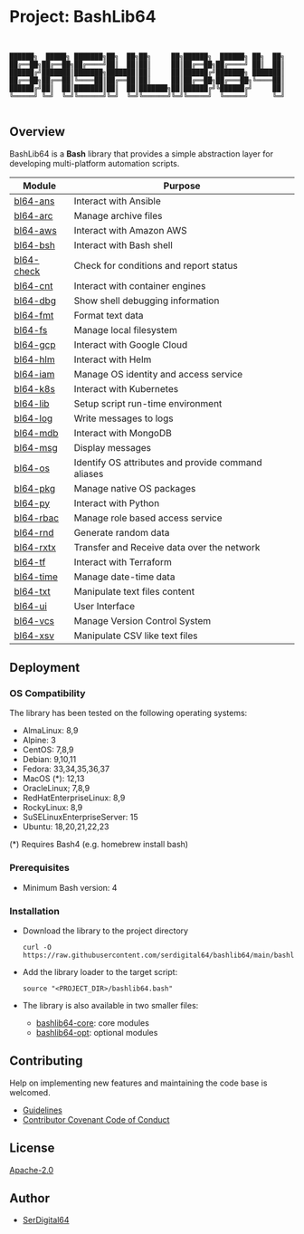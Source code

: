 # Project: BashLib64

```shell linenums="0"


██████╗  █████╗ ███████╗██╗  ██╗██╗     ██╗██████╗  ██████╗ ██╗  ██╗
██╔══██╗██╔══██╗██╔════╝██║  ██║██║     ██║██╔══██╗██╔════╝ ██║  ██║
██████╔╝███████║███████╗███████║██║     ██║██████╔╝███████╗ ███████║
██╔══██╗██╔══██║╚════██║██╔══██║██║     ██║██╔══██╗██╔═══██╗╚════██║
██████╔╝██║  ██║███████║██║  ██║███████╗██║██████╔╝╚██████╔╝     ██║
╚═════╝ ╚═╝  ╚═╝╚══════╝╚═╝  ╚═╝╚══════╝╚═╝╚═════╝  ╚═════╝      ╚═╝


```

## Overview

BashLib64 is a **Bash** library that provides a simple abstraction layer for developing multi-platform automation scripts.

| Module                                                             | Purpose                                            |
| ------------------------------------------------------------------ | -------------------------------------------------- |
| [bl64-ans](https://serdigital64.github.io/bashlib64/bl64-ans/)     | Interact with Ansible                              |
| [bl64-arc](https://serdigital64.github.io/bashlib64/bl64-arc/)     | Manage archive files                               |
| [bl64-aws](https://serdigital64.github.io/bashlib64/bl64-aws/)     | Interact with Amazon AWS                           |
| [bl64-bsh](https://serdigital64.github.io/bashlib64/bl64-bsh/)     | Interact with Bash shell                           |
| [bl64-check](https://serdigital64.github.io/bashlib64/bl64-check/) | Check for conditions and report status             |
| [bl64-cnt](https://serdigital64.github.io/bashlib64/bl64-cnt/)     | Interact with container engines                    |
| [bl64-dbg](https://serdigital64.github.io/bashlib64/bl64-dbg/)     | Show shell debugging information                   |
| [bl64-fmt](https://serdigital64.github.io/bashlib64/bl64-fmt/)     | Format text data                                   |
| [bl64-fs](https://serdigital64.github.io/bashlib64/bl64-fs/)       | Manage local filesystem                            |
| [bl64-gcp](https://serdigital64.github.io/bashlib64/bl64-gcp/)     | Interact with Google Cloud                         |
| [bl64-hlm](https://serdigital64.github.io/bashlib64/bl64-hlm/)     | Interact with Helm                                 |
| [bl64-iam](https://serdigital64.github.io/bashlib64/bl64-iam/)     | Manage OS identity and access service              |
| [bl64-k8s](https://serdigital64.github.io/bashlib64/bl64-k8s/)     | Interact with Kubernetes                           |
| [bl64-lib](https://serdigital64.github.io/bashlib64/bl64-lib/)     | Setup script run-time environment                  |
| [bl64-log](https://serdigital64.github.io/bashlib64/bl64-log/)     | Write messages to logs                             |
| [bl64-mdb](https://serdigital64.github.io/bashlib64/bl64-mdb/)     | Interact with MongoDB                              |
| [bl64-msg](https://serdigital64.github.io/bashlib64/bl64-msg/)     | Display messages                                   |
| [bl64-os](https://serdigital64.github.io/bashlib64/bl64-os/)       | Identify OS attributes and provide command aliases |
| [bl64-pkg](https://serdigital64.github.io/bashlib64/bl64-pkg/)     | Manage native OS packages                          |
| [bl64-py](https://serdigital64.github.io/bashlib64/bl64-py/)       | Interact with Python                               |
| [bl64-rbac](https://serdigital64.github.io/bashlib64/bl64-rbac/)   | Manage role based access service                   |
| [bl64-rnd](https://serdigital64.github.io/bashlib64/bl64-rnd/)     | Generate random data                               |
| [bl64-rxtx](https://serdigital64.github.io/bashlib64/bl64-rxtx/)   | Transfer and Receive data over the network         |
| [bl64-tf](https://serdigital64.github.io/bashlib64/bl64-tf/)       | Interact with Terraform                            |
| [bl64-time](https://serdigital64.github.io/bashlib64/bl64-time/)   | Manage date-time data                              |
| [bl64-txt](https://serdigital64.github.io/bashlib64/bl64-txt/)     | Manipulate text files content                      |
| [bl64-ui](https://serdigital64.github.io/bashlib64/bl64-ui/)       | User Interface                                     |
| [bl64-vcs](https://serdigital64.github.io/bashlib64/bl64-vcs/)     | Manage Version Control System                      |
| [bl64-xsv](https://serdigital64.github.io/bashlib64/bl64-xsv/)     | Manipulate CSV like text files                     |

## Deployment

### OS Compatibility

The library has been tested on the following operating systems:

- AlmaLinux: 8,9
- Alpine: 3
- CentOS: 7,8,9
- Debian: 9,10,11
- Fedora: 33,34,35,36,37
- MacOS (*): 12,13
- OracleLinux; 7,8,9
- RedHatEnterpriseLinux: 8,9
- RockyLinux: 8,9
- SuSELinuxEnterpriseServer: 15
- Ubuntu: 18,20,21,22,23

(*) Requires Bash4 (e.g. homebrew install bash)

### Prerequisites

- Minimum Bash version: 4

### Installation

- Download the library to the project directory

  ```shell
  curl -O https://raw.githubusercontent.com/serdigital64/bashlib64/main/bashlib64.bash
  ```

- Add the library loader to the target script:

  ```shell
  source "<PROJECT_DIR>/bashlib64.bash"
  ```

- The library is also available in two smaller files:
  - [bashlib64-core](https://raw.githubusercontent.com/serdigital64/bashlib64/main/bashlib64-core.bash): core modules
  - [bashlib64-opt](https://raw.githubusercontent.com/serdigital64/bashlib64/main/bashlib64-opt.bash): optional modules

## Contributing

Help on implementing new features and maintaining the code base is welcomed.

- [Guidelines](https://github.com/serdigital64/bashlib64/blob/main/CONTRIBUTING.md)
- [Contributor Covenant Code of Conduct](https://github.com/serdigital64/bashlib64/blob/main/CODE_OF_CONDUCT.md)

## License

[Apache-2.0](https://www.apache.org/licenses/LICENSE-2.0.txt)

## Author

- [SerDigital64](https://github.com/serdigital64)
